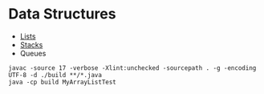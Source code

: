 # Data Structures

- [Lists](lists.md)
- [Stacks](stacks.md)
- Queues

```shell
javac -source 17 -verbose -Xlint:unchecked -sourcepath . -g -encoding UTF-8 -d ./build **/*.java
java -cp build MyArrayListTest
```